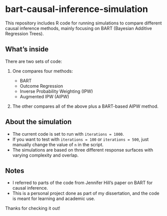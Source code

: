 # bart-causal-inference-simulation

This repository includes R code for running simulations to compare different causal inference methods, mainly focusing on BART (Bayesian Additive Regression Trees).

## What’s inside

There are two sets of code:

1. One compares four methods:  
   - BART  
   - Outcome Regression  
   - Inverse Probability Weighting (IPW)  
   - Augmented IPW (AIPW)

2. The other compares all of the above plus a BART-based AIPW method.

## About the simulation

- The current code is set to run with `iterations = 1000`.
- If you want to test with `iterations = 100` or `iterations = 500`, just manually change the value of `n` in the script.
- The simulations are based on three different response surfaces with varying complexity and overlap.

## Notes

- I referred to parts of the code from Jennifer Hill’s paper on BART for causal inference.
- This is a personal project done as part of my dissertation, and the code is meant for learning and academic use.

Thanks for checking it out!
